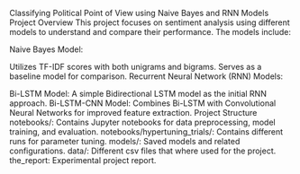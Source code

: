 Classifying Political Point of View using Naive Bayes and RNN Models
Project Overview
This project focuses on sentiment analysis using different models to understand and compare their performance. The models include:

Naive Bayes Model:

Utilizes TF-IDF scores with both unigrams and bigrams.
Serves as a baseline model for comparison.
Recurrent Neural Network (RNN) Models:

Bi-LSTM Model: A simple Bidirectional LSTM model as the initial RNN approach.
Bi-LSTM-CNN Model: Combines Bi-LSTM with Convolutional Neural Networks for improved feature extraction.
Project Structure
notebooks/: Contains Jupyter notebooks for data preprocessing, model training, and evaluation.
notebooks/hypertuning_trials/: Contains different runs for parameter tuning.
models/: Saved models and related configurations.
data/: Different csv files that where used for the project.
the_report: Experimental project report.
